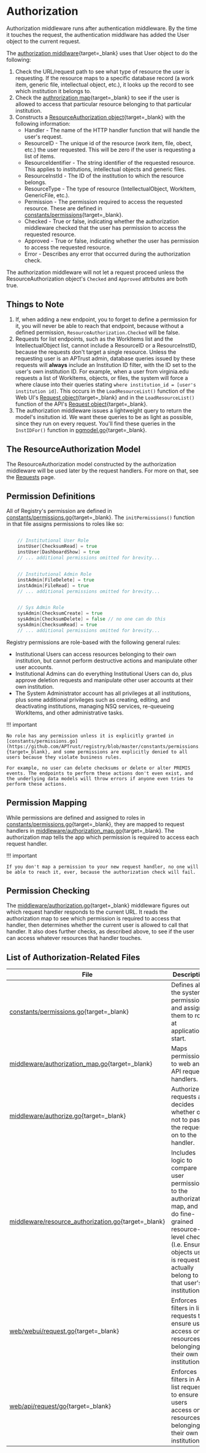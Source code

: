 # Authorization

Authorization middleware runs after authentication middleware. By the time it touches the request, the authentication middlware has added the User object to the current request.

The [authorization middlware](https://github.com/APTrust/registry/blob/master/middleware/authorize.go){target=_blank} uses that User object to do the following:

1. Check the URL/request path to see what type of resource the user is requesting. If the resource maps to a specific database record (a work item, generic file, intellectual object, etc.), it looks up the record to see which institution it belongs to.
2. Check the [authrorization map](https://github.com/APTrust/registry/blob/master/middleware/authorization_map.go){target=_blank} to see if the user is allowed to access that particular resource belonging to that particular institution.
3. Constructs a [ResourceAuthorization object](https://github.com/APTrust/registry/blob/master/middleware/resource_authorization.go){target=_blank} with the following information:
    * Handler - The name of the HTTP handler function that will handle the user's request.
    * ResourceID - The unique id of the resource (work item, file, obect, etc.) the user requested. This will be zero if the user is requesting a list of items.
    * ResourceIdentifier - The string identifier of the requested resource. This applies to institutions, intellectual objects and generic files.
    * ResourceInstId - The ID of the institution to which the resource belongs.
    * ResourceType - The type of resource (IntellectualObject, WorkItem, GenericFile, etc.).
    * Permission - The permission required to access the requested resource. These are defined in [constants/permissions](https://github.com/APTrust/registry/blob/master/constants/permissions.go){target=_blank}.
    * Checked - True or false, indicating whether the authorization middleware checked that the user has permission to access the requested resource.
    * Approved - True or false, indicating whether the user has permission to access the requested resource.
    * Error - Describes any error that occurred during the authorization check.

The authorization middleware will not let a request proceed unless the ResourceAuthorization object's `Checked` and `Approved` attrbutes are both true.

## Things to Note

1. If, when adding a new endpoint, you to forget to define a permission for it, you will never be able to reach that endpoint, because without a defined permission, `ResourceAuthorization.Checked` will be false.
2. Requests for list endpoints, such as the WorkItems list and the IntellectualObject list, cannot include a ResourceID or a ResourceInstID, because the requests don't target a single resource. Unless the requesting user is an APTrust admin, database queries issued by these requests will **always** include an Institution ID filter, with the ID set to the user's own institution ID. For example, when a user from virginia.edu requests a list of WorkItems, objects, or files, the system will force a where clause into their queries stating `where institution_id = [user's institution id]`. This occurs in the `LoadResourceList()` function of the Web UI's [Request object](https://github.com/APTrust/registry/blob/master/web/webui/request.go){target=_blank} and in the `LoadResourceList()` function of the API's [Request object](https://github.com/APTrust/registry/blob/master/web/api/request.go){target=_blank}.
3. The authorization middleware issues a lightweight query to return the model's insitution id. We want these queries to be as light as possible, since they run on every request. You'll find these queries in the `InstIDFor()` function in [pgmodel.go](https://github.com/APTrust/registry/blob/master/pgmodels/pgmodel.go){target=_blank}.

## The ResourceAuthorization Model

The ResourceAuthorization model constructed by the authorization middleware will be used later by the request handlers. For more on that, see the [Requests](../requests.md#the-resourceauthorization-model) page.

## Permission Definitions

All of Registry's permission are defined in [constants/permissions.go](https://github.com/APTrust/registry/blob/master/constants/permissions.go){target=_blank}. The `initPermissions()` function in that file assigns permissions to roles like so:

```go

	// Institutional User Role
	instUser[ChecksumRead] = true
	instUser[DashboardShow] = true
    // ... additional permissions omitted for brevity...


	// Institutional Admin Role
	instAdmin[FileDelete] = true
	instAdmin[FileRead] = true
    // ... additional permissions omitted for brevity...


    // Sys Admin Role
	sysAdmin[ChecksumCreate] = true
	sysAdmin[ChecksumDelete] = false // no one can do this
	sysAdmin[ChecksumRead] = true
    // ... additional permissions omitted for brevity...

```

Registry permissions are role-based with the following general rules:

* Institutional Users can access resources belonging to their own institution, but cannot perform destructive actions and manipulate other user accounts.
* Institutional Admins can do everything Institutional Users can do, plus approve deletion requests and manipulate other user accounts at their own institution.
* The System Administrator account has all privileges at all institutions, plus some additional privileges such as creating, editing, and deactivating institutions, managing NSQ services, re-queueing WorkItems, and other administrative tasks.


!!! important

    No role has any permission unless it is explicitly granted in [constants/permissions.go](https://github.com/APTrust/registry/blob/master/constants/permissions.go){target=_blank}, and some permissions are explicitly denied to all users because they violate business rules.

    For example, no user can delete checksums or delete or alter PREMIS events. The endpoints to perform these actions don't even exist, and the underlying data models will throw errors if anyone even tries to perform these actions.


## Permission Mapping

While permissions are defined and assigned to roles in [constants/permissions.go](https://github.com/APTrust/registry/blob/master/constants/permissions.go){target=_blank}, they are mapped to request handlers in [middleware/authorization_map.go](https://github.com/APTrust/registry/blob/master/middleware/authorization_map.go){target=_blank}. The authorization map tells the app which permission is required to access each request handler.

!!! important

    If you don't map a permission to your new request handler, no one will be able to reach it, ever, because the authorization check will fail.

## Permission Checking

The [middleware/authorization.go](https://github.com/APTrust/registry/blob/master/middleware/authorize.go){target=_blank} middleware figures out which request handler responds to the current URL. It reads the authorization map to see which permission is required to access that handler, then determines whether the current user is allowed to call that handler. It also does further checks, as described above, to see if the user can access whatever resources that handler touches.

## List of Authorization-Related Files

| File | Description |
| ---- | ----------- |
| [constants/permissions.go](https://github.com/APTrust/registry/blob/master/constants/permissions.go){target=_blank} | Defines all of the system permissions and assigns them to roles at application start. |
| [middleware/authorization_map.go](https://github.com/APTrust/registry/blob/master/middleware/authorization_map.go){target=_blank} | Maps permissions to web and API request handlers. |
| [middleware/authorize.go](https://github.com/APTrust/registry/blob/master/middleware/authorize.go){target=_blank} | Authorizes requests and decides whether or not to pass the request on to the handler. |
| [middleware/resource_authorization.go](https://github.com/APTrust/registry/blob/master/middleware/resource_authorization.go){target=_blank} | Includes logic to compare user permissions to the authorization map, and to do fine-grained resource-level checks. (I.e. Ensures objects user is requesting actually belong to that user's institution.) |
| [web/webui/request.go](https://github.com/APTrust/registry/blob/master/web/webui/request.go){target=_blank} | Enforces filters in list requests to ensure users access only resources belonging to their own institution.
| [web/api/request/go](https://github.com/APTrust/registry/blob/master/web/api/request.go){target=_blank} | Enforces filters in API list requests to ensure users access only resources belonging to their own institution.
